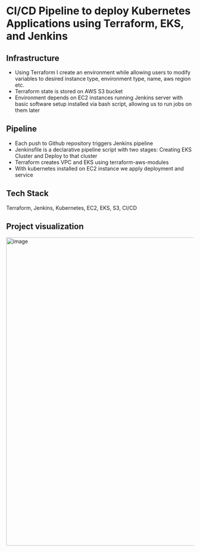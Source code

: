 # CI/CD Pipeline to deploy Kubernetes Applications using Terraform, EKS, and Jenkins

## Infrastructure

- Using Terraform I create an environment while allowing users to modify variables to desired instance type, environment type, name, aws region etc.
- Terraform state is stored on AWS S3 bucket
- Environment depends on EC2 instances running Jenkins server with basic software setup installed via bash script, allowing us to run jobs on them later

## Pipeline

- Each push to Github repository triggers Jenkins pipeline
- Jenkinsfile is a declarative pipeline script with two stages: Creating EKS Cluster and Deploy to that cluster
- Terraform creates VPC and EKS using terraform-aws-modules
- With kubernetes installed on EC2 instance we apply deployment and service

## Tech Stack
Terraform, Jenkins, Kubernetes, EC2, EKS, S3, CI/CD

## Project visualization 
<img width="830" alt="image" src="https://github.com/capmichal/jenkins-terraform-pipeline/assets/130446782/b0fe0e93-18f7-4a00-b680-c2005b6f128a">
